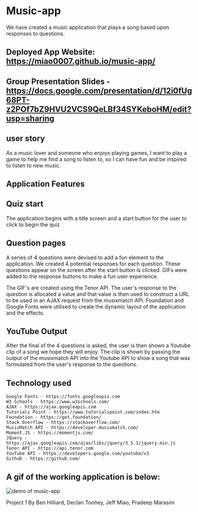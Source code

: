 # Music-app

We have created a music application that plays a song based upon responses to questions.

## Deployed App Website: https://miao0007.github.io/music-app/
## Group Presentation Slides - https://docs.google.com/presentation/d/12i0fUg68PT-z2POf7bZ9HVU2VCS9QeLBf34SYKeboHM/edit?usp=sharing
## user story

As a music lover and someone who enjoys playing games, I want to play a game to help me find a song to listen to, so I can have fun and be inspired to listen to new music.

## Application Features

## Quiz start

The application begins with a title screen and a start button for the user to click to begin the quiz

## Question pages

A series of 4 questions were devised to add a fun element to the application. We created 4 potential responses for each question. These questions appear on the screen after the start button is clicked. GIFs were added to the response buttons to make a fun user experience.

The GIF's are created using the Tenor API. The user's response to the question is allocated a value and that value is then used to construct a URL to be used in an AJAX request from the musixmatch API.
Foundation and Google Fonts were utilised to create the dynamic layout of the application and the effects.

## YouTube Output

After the final of the 4 questions is asked, the user is then shown a Youtube clip of a song we hope they will enjoy. The clip is shown by passing the output of the musixmatch API into the Youtube API to show a song that was formulated from the user's response to the questions.

## Technology used 
```
Google Fonts - https://fonts.googleapis.com
W3 Schools - https://www.w3schools.com/
AJAX - https://ajax.googleapis.com
Tutorials Point - https://www.tutorialspoint.com/index.htm
Foundation - https://get.foundation/
Stack Overflow - https://stackoverflow.com/
MusixMatch API - https://developer.musixmatch.com/
Moment.JS - https://momentjs.com/
JQuery - https://ajax.googleapis.com/ajax/libs/jquery/3.5.1/jquery.min.js
Tenor API - https://api.tenor.com
YouTube API - https://developers.google.com/youtube/v3
Github - https://github.com/
```
## A gif of the working application is below:

![demo of music-app](Assets/img/MusicQuizDemo.gif)

Project 1 By Ben Hilliard, Declan Toohey, Jeff Miao, Pradeep Marasini
